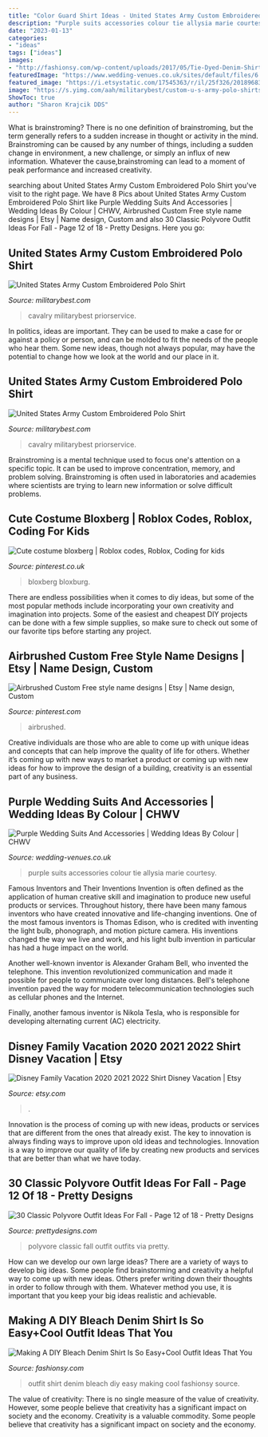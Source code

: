 ```yaml
---
title: "Color Guard Shirt Ideas - United States Army Custom Embroidered Polo Shirt"
description: "Purple suits accessories colour tie allysia marie courtesy"
date: "2023-01-13"
categories:
- "ideas"
tags: ["ideas"]
images:
- "http://fashionsy.com/wp-content/uploads/2017/05/Tie-Dyed-Denim-Shirt-Outfit.png"
featuredImage: "https://www.wedding-venues.co.uk/sites/default/files/6.tie-pocket-square-allysiamarie-purple-wedding-suits-and-accessories.jpg"
featured_image: "https://i.etsystatic.com/17545363/r/il/25f326/2018968306/il_794xN.2018968306_csiw.jpg"
image: "https://s.yimg.com/aah/militarybest/custom-u-s-army-polo-shirts-49.png"
ShowToc: true
author: "Sharon Krajcik DDS"
---
```



What is brainstroming?
There is no one definition of brainstroming, but the term generally refers to a sudden increase in thought or activity in the mind. Brainstroming can be caused by any number of things, including a sudden change in environment, a new challenge, or simply an influx of new information. Whatever the cause,brainstroming can lead to a moment of peak performance and increased creativity.

	

		
searching about United States Army Custom Embroidered Polo Shirt you've visit to the right page. We have 8 Pics about United States Army Custom Embroidered Polo Shirt like Purple Wedding Suits And Accessories | Wedding Ideas By Colour | CHWV, Airbrushed Custom Free style name designs | Etsy | Name design, Custom and also 30 Classic Polyvore Outfit Ideas For Fall - Page 12 of 18 - Pretty Designs. Here you go:
		
    
## United States Army Custom Embroidered Polo Shirt

<img loading=lazy src="https://s.yimg.com/aah/militarybest/custom-u-s-army-polo-shirts-49.png" onerror="this.onerror=null;this.src='https://tse2.mm.bing.net/th?id=OIP.1wzGNqZTyMAXMyd3ehF-tgHaK0&amp;pid=15.1';" alt="United States Army Custom Embroidered Polo Shirt">

_Source: militarybest.com_

>cavalry militarybest priorservice. 

	

In politics, ideas are important. They can be used to make a case for or against a policy or person, and can be molded to fit the needs of the people who hear them. Some new ideas, though not always popular, may have the potential to change how we look at the world and our place in it.

    
## United States Army Custom Embroidered Polo Shirt

<img loading=lazy src="https://s.yimg.com/aah/militarybest/custom-u-s-army-polo-shirts-63.png" onerror="this.onerror=null;this.src='https://tse2.mm.bing.net/th?id=OIP.PqjboxtWuz7jeaDx6JB4ZgHaK0&amp;pid=15.1';" alt="United States Army Custom Embroidered Polo Shirt">

_Source: militarybest.com_

>cavalry militarybest priorservice. 

	

Brainstroming is a mental technique used to focus one's attention on a specific topic. It can be used to improve concentration, memory, and problem solving. Brainstroming is often used in laboratories and academies where scientists are trying to learn new information or solve difficult problems.

    
## Cute Costume Bloxberg | Roblox Codes, Roblox, Coding For Kids

<img loading=lazy src="https://i.pinimg.com/736x/a7/32/bf/a732bfe421f67044db937484774754fd.jpg" onerror="this.onerror=null;this.src='https://tse1.mm.bing.net/th?id=OIP.EF05piXJS5zSPc71za3rKAAAAA&amp;pid=15.1';" alt="Cute costume bloxberg | Roblox codes, Roblox, Coding for kids">

_Source: pinterest.co.uk_

>bloxberg bloxburg. 

	

There are endless possibilities when it comes to diy ideas, but some of the most popular methods include incorporating your own creativity and imagination into projects. Some of the easiest and cheapest DIY projects can be done with a few simple supplies, so make sure to check out some of our favorite tips before starting any project.

    
## Airbrushed Custom Free Style Name Designs | Etsy | Name Design, Custom

<img loading=lazy src="https://i.pinimg.com/736x/a9/57/86/a95786bddb7fefbc8c84a2f42126c892.jpg" onerror="this.onerror=null;this.src='https://tse3.mm.bing.net/th?id=OIP.vUZ7onyl8iyKQuoTqWYJjQHaHa&amp;pid=15.1';" alt="Airbrushed Custom Free style name designs | Etsy | Name design, Custom">

_Source: pinterest.com_

>airbrushed. 

	

Creative individuals are those who are able to come up with unique ideas and concepts that can help improve the quality of life for others. Whether it’s coming up with new ways to market a product or coming up with new ideas for how to improve the design of a building, creativity is an essential part of any business.

    
## Purple Wedding Suits And Accessories | Wedding Ideas By Colour | CHWV

<img loading=lazy src="https://www.wedding-venues.co.uk/sites/default/files/6.tie-pocket-square-allysiamarie-purple-wedding-suits-and-accessories.jpg" onerror="this.onerror=null;this.src='https://tse4.mm.bing.net/th?id=OIP.x9s3nOUG2uwD7mH-_3G-5AHaLH&amp;pid=15.1';" alt="Purple Wedding Suits And Accessories | Wedding Ideas By Colour | CHWV">

_Source: wedding-venues.co.uk_

>purple suits accessories colour tie allysia marie courtesy. 

	

Famous Inventors and Their Inventions
Invention is often defined as the application of human creative skill and imagination to produce new useful products or services. Throughout history, there have been many famous inventors who have created innovative and life-changing inventions.
One of the most famous inventors is Thomas Edison, who is credited with inventing the light bulb, phonograph, and motion picture camera. His inventions changed the way we live and work, and his light bulb invention in particular has had a huge impact on the world.

Another well-known inventor is Alexander Graham Bell, who invented the telephone. This invention revolutionized communication and made it possible for people to communicate over long distances. Bell's telephone invention paved the way for modern telecommunication technologies such as cellular phones and the Internet.

Finally, another famous inventor is Nikola Tesla, who is responsible for developing alternating current (AC) electricity.

    
## Disney Family Vacation 2020 2021 2022 Shirt Disney Vacation | Etsy

<img loading=lazy src="https://i.etsystatic.com/17545363/r/il/25f326/2018968306/il_794xN.2018968306_csiw.jpg" onerror="this.onerror=null;this.src='https://tse2.mm.bing.net/th?id=OIP.mMdM3tuM7Npi5gYYQXcM4AHaLp&amp;pid=15.1';" alt="Disney Family Vacation 2020 2021 2022 Shirt Disney Vacation | Etsy">

_Source: etsy.com_

>. 

	

Innovation is the process of coming up with new ideas, products or services that are different from the ones that already exist. The key to innovation is always finding ways to improve upon old ideas and technologies. Innovation is a way to improve our quality of life by creating new products and services that are better than what we have today.

    
## 30 Classic Polyvore Outfit Ideas For Fall - Page 12 Of 18 - Pretty Designs

<img loading=lazy src="http://www.prettydesigns.com/wp-content/uploads/2018/11/30-classic-polyvore-outfit-ideas-for-fall-12.jpg" onerror="this.onerror=null;this.src='https://tse4.mm.bing.net/th?id=OIP.ooLJVDS-O7vE4Gv47kvZzAHaJ4&amp;pid=15.1';" alt="30 Classic Polyvore Outfit Ideas For Fall - Page 12 of 18 - Pretty Designs">

_Source: prettydesigns.com_

>polyvore classic fall outfit outfits via pretty. 

	

How can we develop our own large ideas?
There are a variety of ways to develop big ideas. Some people find brainstorming and creativity a helpful way to come up with new ideas. Others prefer writing down their thoughts in order to follow through with them. Whatever method you use, it is important that you keep your big ideas realistic and achievable.

    
## Making A DIY Bleach Denim Shirt Is So Easy+Cool Outfit Ideas That You

<img loading=lazy src="http://fashionsy.com/wp-content/uploads/2017/05/Tie-Dyed-Denim-Shirt-Outfit.png" onerror="this.onerror=null;this.src='https://tse1.mm.bing.net/th?id=OIP.7YDcy2Ef3GhLr6h_PYzFLQHaLa&amp;pid=15.1';" alt="Making A DIY Bleach Denim Shirt Is So Easy+Cool Outfit Ideas That You">

_Source: fashionsy.com_

>outfit shirt denim bleach diy easy making cool fashionsy source. 

	

The value of creativity: There is no single measure of the value of creativity. However, some people believe that creativity has a significant impact on society and the economy.
Creativity is a valuable commodity. Some people believe that creativity has a significant impact on society and the economy.


